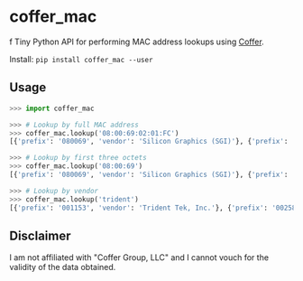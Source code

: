 # coffer_mac
f
Tiny Python API for performing MAC address lookups using [Coffer](http://coffer.com/mac_find/).

Install: `pip install coffer_mac --user`

## Usage

```python
>>> import coffer_mac

>>> # Lookup by full MAC address
>>> coffer_mac.lookup('08:00:69:02:01:FC')
[{'prefix': '080069', 'vendor': 'Silicon Graphics (SGI)'}, {'prefix': '080069', 'vendor': 'Silicon Graphics (SGI)'}]

>>> # Lookup by first three octets
>>> coffer_mac.lookup('08:00:69')
[{'prefix': '080069', 'vendor': 'Silicon Graphics (SGI)'}, {'prefix': '080069', 'vendor': 'Silicon Graphics (SGI)'}]

>>> # Lookup by vendor
>>> coffer_mac.lookup('trident')
[{'prefix': '001153', 'vendor': 'Trident Tek, Inc.'}, {'prefix': '00258F', 'vendor': 'Trident Microsystems, Inc.'}, {'prefix': '001153', 'vendor': 'Trident Tek, Inc.'}, {'prefix': '00258F', 'vendor': 'Trident Microsystems, Inc.'}]
```

## Disclaimer

I am not affiliated with "Coffer Group, LLC" and I cannot vouch for the validity of the data obtained.
